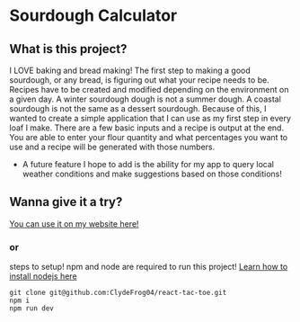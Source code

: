 # Sourdough Calculator

## What is this project?
I LOVE baking and bread making! The first step to making a good sourdough, or any bread, is figuring out what your recipe needs to be. Recipes have to be created
and modified depending on the environment on a given day. A winter sourdough dough is not a summer dough. A coastal sourdough is not the same as a dessert sourdough.
Because of this, I wanted to create a simple application that I can use as my first step in every loaf I make. There are a few basic inputs and a recipe is output at the end.
You are able to enter your flour quantity and what percentages you want to use and a recipe will be generated with those numbers.

- A future feature I hope to add is the ability for my app to query local weather conditions and make suggestions based on those conditions!


## Wanna give it a try?

[You can use it on my website here!](https://randiegan.com/sourdough)

### or

steps to setup! npm and node are required to run this project!
[Learn how to install nodejs here](https://nodejs.org/en/learn/getting-started/how-to-install-nodejs)

```
git clone git@github.com:ClydeFrog04/react-tac-toe.git
npm i
npm run dev
```

